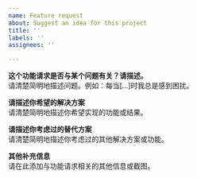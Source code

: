 ```yaml
---
name: Feature request
about: Suggest an idea for this project
title: ''
labels: ''
assignees: ''

---
```

**这个功能请求是否与某个问题有关？请描述。**  
请清楚简明地描述问题。例如：每当[…]时我总是感到困扰。

**请描述你希望的解决方案**  
请清楚简明地描述你希望实现的功能或结果。

**请描述你考虑过的替代方案**  
请清楚简明地描述你考虑过的其他解决方案或功能。

**其他补充信息**  
请在此添加与功能请求相关的其他信息或截图。
